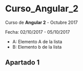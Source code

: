 # Curso_Angular_2 #

Curso de **Angular 2** - Octubre 2017

Fecha: 02/10/2017 - 05/10/2017

 - A: Elemento A de la lista
 - B: Elemento b de la lista

 ## Apartado 1 ##